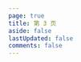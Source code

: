 ```yaml
---
page: true
title: 第 3 页
aside: false
lastUpdated: false
comments: false
---
```

<script setup>
import Page from "./.vitepress/theme/components/Page.vue";
import { useData } from "vitepress";
const { theme } = useData();
const posts = theme.value.posts.slice(28,42)
</script>
<Page :posts="posts" :pageCurrent="3" :pagesNum="3" />